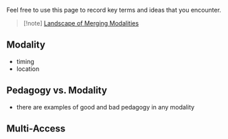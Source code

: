 Feel free to use this page to record key terms and ideas that you encounter.

> [!note] [Landscape of Merging Modalities](https://er.educause.edu/articles/2020/10/the-landscape-of-merging-modalities)

## Modality

- timing
- location


## Pedagogy vs. Modality

- there are examples of good and bad pedagogy in any modality

## Multi-Access


